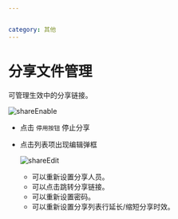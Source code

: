 ```yaml
---


category: 其他
---
```

# 分享文件管理
可管理生效中的分享链接。

![shareEnable](/images/shareEnable.png)
- 点击 `停用按钮` 停止分享

- 点击列表项出现编辑弹框
  
  ![shareEdit](/images/shareEdit.png)
  - 可以重新设置分享人员。
  - 可以点击跳转分享链接。
  - 可以重新设置密码。
  - 可以重新设置分享列表行延长/缩短分享时效。